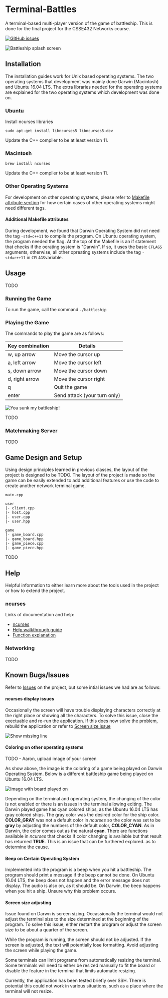 # Terminal-Battles
A terminal-based multi-player version of the game of battleship. This is done for the final project for the CSSE432 Networks course.

[![GitHub issues](https://img.shields.io/github/issues/mercieral/Terminal-Battles.svg?style=plastic)](https://github.com/Mercieral/Terminal-Battles/issues)

![Battleship splash screen](https://raw.githubusercontent.com/Mercieral/Terminal-Battles/master/images/splash_screen.png)

## Installation

The installation guides work for Unix based operating systems. The two operating systems that development was mainly done Darwin (Macintosh) and Ubuntu 16.04 LTS. The extra libraries needed for the operating systems are explained for the two operating systems which development was done on.

### Ubuntu

Install ncurses libraries

```shell
sudo apt-get install libncurses5 libncurses5-dev
```

Update the C++ compiler to be at least version 11.

### Macintosh

```shell
brew install ncurses
```

Update the C++ compiler to be at least version 11.

### Other Operating Systems

For development on other operating systems, please refer to [Makefile attribute section](#additional-makefile-attributes) for how certain cases of other operating systems might need different tags.

#### Additional Makefile attributes

During development, we found that Darwin Operating System did not need the tag ` -std=c++11 ` to compile the program. On Ubuntu operating system, the program needed the flag. At the top of the Makefile is an if statement that checks if the oerating system is "Darwin". If so, it uses the basic ` CFLAGS ` arguments, otherwise, all other opreating systems include the tag ` -std=c++11 ` in ` CFLAGS `variable.

## Usage

TODO

### Running the Game

To run the game, call the command ` ./battleship `

### Playing the Game

The commands to play the game are as follows:

| Key combination | Details                      |
| --------------- | ---------------------------- |
| w, up arrow     | Move the cursor up           |
| a, left arrow   | Move the cursor left         |
| s, down arrow   | Move the cursor down         |
| d, right arrow  | Move the cursor right        |
| q               | Quit the game                |
| enter           | Send attack (your turn only) |

![You sunk my battleship!](https://raw.githubusercontent.com/Mercieral/Terminal-Battles/master/images/battleship_sunk.png)

TODO


### Matchmaking Server

TODO

## Game Design and Setup

Using design principles learned in previous classes, the layout of the project is designed to be TODO. The layout of the project is made so the game can be easily extended to add additional features or use the code to create another network terminal game.

```
main.cpp

user
|- client.cpp
|- host.cpp
|- user.cpp
|- user.hpp

game
|- game_board.cpp
|- game_board.hpp
|- game_piece.cpp
|- game_piece.hpp
```

TODO

## Help

Helpful information to either learn more about the tools used in the project or how to extend the project.

### ncurses

Links of documentation and help:
- [ncurses](http://invisible-island.net/ncurses/)
- [Help walkthrough guide](http://tldp.org/HOWTO/NCURSES-Programming-HOWTO/)
- [Function explanation](http://edlinuxeditor.blogspot.com/p/ncurses-library-tutorial.html)

### Networking

TODO

## Known Bugs/Issues

Refer to [Issues](https://github.com/Mercieral/Terminal-Battles/issues) on the project, but some intial issues we had are as follows:

#### ncurses display issues
[comment]: <> (Issue: Mercieral/Terminal-Battles#5)

Occasionally the screen will have trouble displaying characters correctly at the right place or showing all the characters. To solve this issue, close the exectuable and re-run the application. If this does now solve the problem, rebuild the application or refer to [Screen size issue](#screen-size-adjusting)

![Show missing line](https://raw.githubusercontent.com/Mercieral/Terminal-Battles/master/images/error_missing_line.png)

#### Coloring on other operating systems
[comment]: <> (Issue: Mercieral/Terminal-Battles#6)

TODO - Aaron, upload image of your screen

As show above, the image is the coloring of a game being played on Darwin Operating System. Below is a different battleship game being played on Ubuntu 16.04 LTS.

![Image with board played on](https://raw.githubusercontent.com/Mercieral/Terminal-Battles/master/images/fuller_board.png)

Depending on the terminal and operating system, the changing of the color is not enabled or there is an issues in the terminal allowing editing. The Darwin played game has cyan colored ships, as the Ubuntu 16.04 LTS has gray colored ships. The gray color was the desired color for the ship color. **COLOR_GRAY** was not a default color in *ncurses* so the color was set to be **gray** by adjusting the numbers of the default color, **COLOR_CYAN**. As in Darwin, the color comes out as the natural **cyan**. There are functions available in *ncurses* that checks if color changing is available but that result has returned **TRUE**. This is an issue that can be furthered explored. as to determine the cause.

#### Beep on Certain Operating System
[comment]: <> (Issue: Mercieral/Terminal-Battles#7)

Implemented into the program is a beep when you hit a battleship. The program should print a message if the beep cannot be done. On Ubuntu 16.04 LTS, the beep does not happen and the error message does not display. The audio is also on, as it should be. On Darwin, the beep happens when you hit a ship. Unsure why this problem occurs.

#### Screen size adjusting
[comment]: <> (Issue: Mercieral/Terminal-Battles#8)

Issue found on Darwn is screen sizing. Occassionally the terminal would not adjust the terminal size to the size determined at the beginning of the program. To solve this issue, either restart the program or adjust the screen size to be about a quarter of the screen.

While the program is running, the screen should not be adjusted. If the screen is adjusted, the text will potentially lose formatting. Avoid adjusting the screen while playing the game.

Some terminals can limit programs from automatically resizing the terminal. Some terminals will need to either be resized manually to fit the board or disable the feature in the terminal that limits automatic resizing.

Currently, the application has been tested briefly over SSH. There is potential this could not work in various situations, such as a place where the terminal will not resize.
